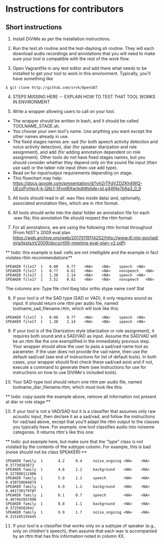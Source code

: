 # Instructions for contributors


## Short instructions

1. Install DiViMe as per the installation instructions.

2. Run the test.sh routine and the test-daylong.sh routine. They will each download audio recordings and annotations that you will need to make sure your tool is compatible with the rest of the work flow.

3. Open Vagrantfile in any text editor and add there what needs to be installed to get your tool to work in this environment. Typically, you'll have something like

`$ git clone http://github.com/srvk/OpenSAT`

4. STEPS MISSING HERE -- EXPLAIN HOW TO TEST THAT TOOL WORKS IN ENVIRONMENT

6. Write a wrapper allowing users to call on your tool. 

- The wrapper should be written in bash, and it should be called TOOLNAME_STAGE.sh. 
- You choose your own tool's name. Use anything you want except the other names already in use.
- The fixed stages names are: sad (for both speech activity detection and voice activity detection), diar (for speaker diarization and role assignment), and add (for adding annotation dependent on role assignment). Other tools do not have fixed stages names, but you should consider whether they depend only on the sound file input (then use sad) or the talker role input (then use add type).
- Read on for input/output requirements depending on stage.
- This flowchart may help: https://docs.google.com/presentation/d/1vh2rTFdVZDZKh4WQ-UEzzPvHpr4-k-Q6Lf-5fvotRXw/edit#slide=id.g44f4e7b6a3_0_9


5. All tools should read in all .wav files inside data/ and, optionally, associated annotation files, which are in rttm format. 

6. All tools should write into the data/ folder an annotation file for each .wav file; this annotation file should respect the rttm format.

7. For all annotations, we are using the following rttm format throughout (From NIST's 2009 eval plan https://web.archive.org/web/20170119114252/http://www.itl.nist.gov/iad/mig/tests/rt/2009/docs/rt09-meeting-eval-plan-v2.pdf):

** todo: this example is bad: cells are not intelligible and the example in fact violates rttm recommendations**

```
SPEAKER	file17	1	0.00	0.77	<NA>	<NA>	speech	<NA>
SPEAKER	file17	1	0.77	0.61	<NA>	<NA>	nonspeech	<NA>
SPEAKER	file17	1	1.38	2.14	<NA>	<NA>	speech	<NA>
SPEAKER	file17	1	3.52	0.82	<NA>	<NA>	nonspeech	<NA>
```

The columns are: Type file chnl tbeg tdur ortho stype name conf Slat

8. If your tool is of the SAD type (SAD or VAD), it only requires sound as input. It should return one rttm per audio file, named toolname_sad_filename.rttm, which will look like this:

```
SPEAKER	file17	1	0.00	0.77	<NA>	<NA>	speech	<NA>
SPEAKER	file17	1	1.38	2.14	<NA>	<NA>	speech	<NA>

```

9. If your tool is of the Diarization style (diarization or role assignment), it requires both sound and a SAD/VAD as input. Assume the SAD/VAD will be an rttm like the one exemplified in the immediately previous step. Your wrapper should allow the user to pass a sad/vad name tool as parameter. If the user does not provide the vad name, then use the default sad/vad (see end of instructions for list of default tools). In both cases, your wrapper should first check these sad/vad exist and if not, execute a command to generate them (see Instructions for use for instructions on how to use DiViMe's included tools).

10. Your SAD-type tool should return one rttm per audio file, named toolname_diar_filename.rttm, which must look like this:

** todo: copy-paste the example above, remove all information not present at diar or role stage **

10. If your tool is not a VAD/SAD but it is a classifier that assumes only raw acoustic input, then declare it as a sad/vad, and follow the instructions for vad/sad above, except that you'll adapt the rttm output to the classes you typically have. For example, one tool classifies audio into noiseme categories. It returns rttm's like this one:

** todo: put example here, but make sure that the "type" class is not violated by the contents of the subtype column. For example, this is bad (noise should not be class SPEAKER):**

```
SPEAKER family  1       4.2     0.4     noise_ongoing <NA>    <NA>    0.37730383873
SPEAKER family  1       4.6     1.2     background    <NA>    <NA>    0.327808111906
SPEAKER family  1       5.8     1.1     speech        <NA>    <NA>    0.430758684874
SPEAKER family  1       6.9     1.2     background    <NA>    <NA>    0.401730179787
SPEAKER family  1       8.1     0.7     speech        <NA>    <NA>    0.407463937998
SPEAKER family  1       8.8     1.1     background    <NA>    <NA>    0.37258502841
SPEAKER family  1       9.9     1.7     noise_ongoing <NA>    <NA>    0.315185159445 
```

11. If your tool is a classifier that works only on a subtype of speaker (e.g., only on children's speech), then assume that each wav is accompanied by an rttm that has this information noted in column XX.

